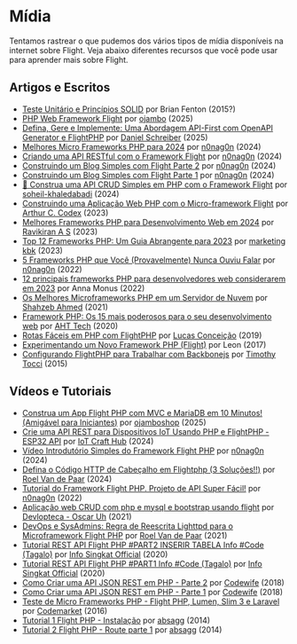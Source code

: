 # Mídia

Tentamos rastrear o que pudemos dos vários tipos de mídia disponíveis na internet sobre Flight. Veja abaixo diferentes recursos que você pode usar para aprender mais sobre Flight.

## Artigos e Escritos

- [Teste Unitário e Princípios SOLID](/learn/unit-testing-and-solid-principles) por Brian Fenton (2015?)
- [PHP Web Framework Flight](https://www.ojambo.com/php-web-framework-flight) por [ojambo](https://www.ojambo.com/) (2025)
- [Defina, Gere e Implemente: Uma Abordagem API-First com OpenAPI Generator e FlightPHP](https://dev.to/danielsc/define-generate-and-implement-an-api-first-approach-with-openapi-generator-and-flightphp-1fb3) por [Daniel Schreiber](https://github.com/daniel-sc) (2025)
- [Melhores Micro Frameworks PHP para 2024](https://dev.to/n0nag0n/best-php-micro-frameworks-for-2024-19h6) por [n0nag0n](https://github.com/n0nag0n) (2024)
- [Criando uma API RESTful com o Framework Flight](https://dev.to/n0nag0n/creating-a-restful-api-with-flight-framework-56lj) por [n0nag0n](https://github.com/n0nag0n) (2024)
- [Construindo um Blog Simples com Flight Parte 2](https://dev.to/n0nag0n/building-a-simple-blog-with-flight-part-2-5acb) por [n0nag0n](https://github.com/n0nag0n) (2024)
- [Construindo um Blog Simples com Flight Parte 1](https://dev.to/n0nag0n/building-a-simple-blog-with-flight-part-1-4ap8) por [n0nag0n](https://github.com/n0nag0n) (2024)
- [🚀 Construa uma API CRUD Simples em PHP com o Framework Flight](https://dev.to/soheilkhaledabadi/build-a-simple-crud-api-in-php-with-the-flight-framework-5fnk) por [soheil-khaledabadi](https://dev.to/soheilkhaledabadi) (2024)
- [Construindo uma Aplicação Web PHP com o Micro-framework Flight](https://reintech.io/blog/building-php-web-application-flight-micro-framework) por [Arthur C. Codex](https://reintech.io/blog/author/arthur-c-codex) (2023)
- [Melhores Frameworks PHP para Desenvolvimento Web em 2024](https://www.simplilearn.com/tutorials/php-tutorial/php-framework) por [Ravikiran A S](https://www.simplilearn.com/tutorials/php-tutorial/php-framework) (2023)
- [Top 12 Frameworks PHP: Um Guia Abrangente para 2023](https://marketingkbk1.medium.com/top-12-php-frameworks-a-comprehensive-guide-for-2023-73746e49a1dd) por [marketing kbk](https://marketingkbk1.medium.com/) (2023)
- [5 Frameworks PHP que Você (Provavelmente) Nunca Ouviu Falar](https://dev.to/n0nag0n/5-php-frameworks-youve-probably-never-heard-of-3jc1) por [n0nag0n](https://github.com/n0nag0n) (2022)
- [12 principais frameworks PHP para desenvolvedores web considerarem em 2023](https://raygun.com/blog/top-php-frameworks/) por Anna Monus (2022)
- [Os Melhores Microframeworks PHP em um Servidor de Nuvem](https://www.cloudways.com/blog/php-micro-framework/) por [Shahzeb Ahmed](https://www.cloudways.com/blog/author/shahzebahmed/) (2021)
- [Framework PHP: Os 15 mais poderosos para o seu desenvolvimento web](https://blog.arrowhitech.com/php-framework-top-15-powerful-ones-for-your-web-development-2020/) por [AHT Tech](https://blog.arrowhitech.com/author/aht-tech/) (2020)
- [Rotas Fáceis em PHP com FlightPHP](https://lucasrconceicao.medium.com/easy-php-routing-with-flightphp-344a86a1a449) por [Lucas Conceição](https://lucasrconceicao.medium.com/) (2019)
- [Experimentando um Novo Framework PHP (Flight)](https://scaledimages.com/post/2017-09-20-trying-out-new-php-framework-flight/) por Leon (2017)
- [Configurando FlightPHP para Trabalhar com Backbonejs](https://timothytocci.com/category/flightphp/) por [Timothy Tocci](https://timothytocci.com/author/timothytocci/) (2015)

## Vídeos e Tutoriais

- [Construa um App Flight PHP com MVC e MariaDB em 10 Minutos! (Amigável para Iniciantes)](https://www.youtube.com/watch?v=IsfueIUlfxI) por [ojamboshop](https://www.youtube.com/@ojamboshop) (2025)
- [Crie uma API REST para Dispositivos IoT Usando PHP e FlightPHP - ESP32 API](https://www.youtube.com/watch?v=VpsuaIH0EiU) por [IoT Craft Hub](https://www.youtube.com/@IoTCraftHub) (2024)
- [Vídeo Introdutório Simples do Framework Flight PHP](https://www.youtube.com/watch?v=VCztp1QLC2c) por [n0nag0n](https://www.youtube.com/@n0nag0n) (2024)
- [Defina o Código HTTP de Cabeçalho em Flightphp (3 Soluções!!)](https://www.youtube.com/watch?v=g1i0iy3LqKo) por [Roel Van de Paar](https://www.youtube.com/@RoelVandePaar) (2024)
- [Tutorial do Framework Flight PHP. Projeto de API Super Fácil!](https://www.youtube.com/watch?v=46WVlj1bXH0) por [n0nag0n](https://www.youtube.com/@n0nag0n) (2022)
- [Aplicação web CRUD com php e mysql e bootstrap usando flight](https://www.youtube.com/watch?v=WC7gxan2kHU) por [Devlopteca - Oscar Uh](https://www.youtube.com/@Develoteca) (2021)
- [DevOps e SysAdmins: Regra de Reescrita Lighttpd para o Microframework Flight PHP](https://www.youtube.com/watch?v=2_CVDbWKpJs) por [Roel Van de Paar](https://www.youtube.com/@RoelVandePaar) (2021)
- [Tutorial REST API Flight PHP #PART2 INSERIR TABELA Info #Code (Tagalo)](https://www.youtube.com/watch?v=PpfCZc_j17w) por [Info Singkat Official](https://www.youtube.com/@InfoSingkat) (2020)
- [Tutorial REST API Flight PHP #PART1 Info #Code (Tagalo)](https://www.youtube.com/watch?v=-f1a1wIAbJo) por [Info Singkat Official](https://www.youtube.com/@InfoSingkat) (2020)
- [Como Criar uma API JSON REST em PHP - Parte 2](https://www.youtube.com/watch?v=QmNWvdJ0-Fw) por [Codewife](https://www.youtube.com/@Codewife) (2018)
- [Como Criar uma API JSON REST em PHP - Parte 1](https://www.youtube.com/watch?v=eyzd3orrUMs) por [Codewife](https://www.youtube.com/@Codewife) (2018)
- [Teste de Micro Frameworks PHP - Flight PHP, Lumen, Slim 3 e Laravel](https://www.youtube.com/watch?v=QRL1W4ofsqE) por [Codemarket](https://www.youtube.com/@Codemarket) (2016)
- [Tutorial 1 Flight PHP - Instalação](https://www.youtube.com/watch?v=0sfsQfingB8) por [absagg](https://www.youtube.com/@absagg) (2014)
- [Tutorial 2 Flight PHP - Route parte 1](https://www.youtube.com/watch?v=Rgmxy9w1MZI) por [absagg](https://www.youtube.com/@absagg) (2014)